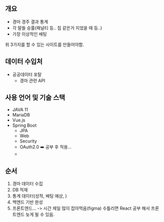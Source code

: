 ## 개요
* 경마 경주 결과 통계
* 각 말들 승률(패널티 등.. 짐 같은거 지었을 때 등..)
* 가장 이상적인 배팅

위 3가지를 할 수 있는 사이트를 만들어야함.


## 데이터 수입처
* 공공데이터 포탈
	* 경마 관련 API


## 사용 언어 및 기술 스택

* JAVA 11
* MariaDB
* Vue.js
* Spring Boot
	* JPA
	* Web
	* Security
	* OAuth2.0 ➡️ 공부 후 적용...
	* 



## 순서

1. 경마 데이터 수집
2. DB 적재
3. 통계 데이터(성적, 배팅 예상, )
4. 백엔드 기반 완성
5. 프론트엔드... -> 시간 제일 많이 잡아먹음(figma)
	수틀리면 React 공부 해서 프론트엔드 늦게 될 수 있음.